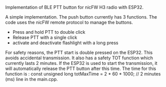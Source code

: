 Implementation of BLE PTT button for nicFW H3 radio with ESP32.

A simple implementation. The push button currently has 3 functions. The code uses the nicFW remote protocol to manage the buttons.
- Press and hold PTT to double click
- Release PTT with a single click
- activate and deactivate flashlight with a long press

For safety reasons, the PTT start is double pressed on the ESP32. This avoids accidental transmission. 
It also has a safety TOT function which currently lasts 2 minutes. If the ESP32 is used to start the transmission, it will automatically release the PTT button after this time.
The time for this function is :
const unsigned long totMaxTime = 2 * 60 * 1000; // 2 minutes (ms)
line in the main.cpp.
